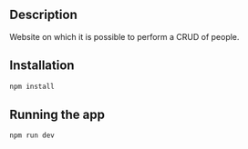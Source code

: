 ## Description

Website on which it is possible to perform a CRUD of people.

## Installation

```bash
npm install
```

## Running the app

```bash
npm run dev
```
